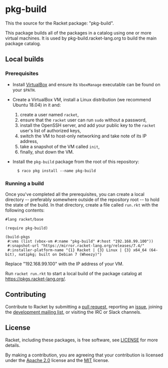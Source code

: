 # pkg-build

This the source for the Racket package: "pkg-build".

This package builds all of the packages in a catalog using one or more
virtual machines.  It is used by pkg-build.racket-lang.org to build
the main package catalog.

## Local builds

### Prerequisites

* Install [VirtualBox] and ensure its `VboxManage` executable can be
  found on your `$PATH`.

* Create a VirtualBox VM, install a Linux distribution (we
  recommend Ubuntu 18.04) in it and:

  1. create a user named `racket`,
  1. ensure that the `racket` user can run `sudo` without a password,
  1. install the OpenSSH server, and add your public key to the
     `racket` user's list of authorized keys,
  1. switch the VM to host-only networking and take note of its IP
     address,
  1. take a snapshot of the VM called `init`,
  1. finally, shut down the VM.

* Install the `pkg-build` package from the root of this repository:

        $ raco pkg install --name pkg-build

### Running a build

Once you've completed all the prerequisites, you can create a local
directory -- preferably somewhere outside of the repository root -- to
hold the state of the build.  In that directory, create a file called
`run.rkt` with the following contents:

```racket
#lang racket/base

(require pkg-build)

(build-pkgs
 #:vms (list (vbox-vm #:name "pkg-build" #:host "192.168.99.100"))
 #:snapshot-url "https://mirror.racket-lang.org/releases/7.4/"
 #:installer-platform-name "{1} Racket | {3} Linux | {3} x64_64 (64-bit), natipkg; built on Debian 7 (Wheezy)")
```

Replace "192.168.99.100" with the IP address of your VM.

Run `racket run.rkt` to start a local build of the package catalog at
https://pkgs.racket-lang.org/.


[VirtualBox]: https://www.virtualbox.org/

## Contributing

Contribute to Racket by submitting a [pull request], reporting an
[issue], joining the [development mailing list], or visiting the
IRC or Slack channels.

## License

Racket, including these packages, is free software, see [LICENSE]
for more details.

By making a contribution, you are agreeing that your contribution
is licensed under the [Apache 2.0] license and the [MIT] license.

[MIT]: https://github.com/racket/racket/blob/master/racket/src/LICENSE-MIT.txt
[Apache 2.0]: https://www.apache.org/licenses/LICENSE-2.0.txt
[pull request]: https://github.com/racket/pkg-build/pulls
[issue]: https://github.com/racket/pkg-build/issues
[development mailing list]: https://lists.racket-lang.org
[LICENSE]: LICENSE
